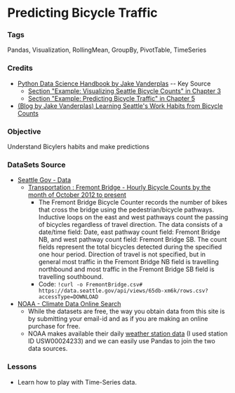 # Predicting Bicycle Traffic

### Tags

Pandas, Visualization,  RollingMean, GroupBy, PivotTable, TimeSeries

### Credits

* [Python Data Science Handbook by Jake Vanderplas](https://amzn.to/2uApdah)  -- Key Source
  * [Section "Example: Visualizing Seattle Bicycle Counts" in Chapter 3](https://www.safaribooksonline.com/library/view/python-data-science/9781491912126/ch03.html#example-visualizing-seattle-bicycle-counts)
  * [Section "Example: Predicting Bicycle Traffic" in Chapter 5](https://www.safaribooksonline.com/library/view/python-data-science/9781491912126/ch05.html#example-predicting-bicycle-traffic)
* [(Blog by Jake Vanderplas) Learning Seattle's Work Habits from Bicycle Counts](https://jakevdp.github.io/blog/2015/07/23/learning-seattles-work-habits-from-bicycle-counts/)



### Objective

Understand Bicylers habits and make predictions



### DataSets Source

* [Seattle Gov - Data](https://data.seattle.gov)
  * [Transportation : Fremont Bridge - Hourly Bicycle Counts by the  month of October 2012 to present](https://data.seattle.gov/Transportation/Fremont-Bridge-Hourly-Bicycle-Counts-by-Month-Octo/65db-xm6k)
    * The Fremont Bridge Bicycle Counter records the number of bikes that cross the bridge using the pedestrian/bicycle pathways. Inductive loops on the east and west pathways count the passing of bicycles regardless of travel direction. The data consists of a date/time field: Date, east pathway count field: Fremont Bridge NB, and west pathway count field: Fremont Bridge SB. The count fields represent the total bicycles detected during the specified one hour period. Direction of travel is not specified, but in general most traffic in the Fremont Bridge NB field is travelling northbound and most traffic in the Fremont Bridge SB field is travelling southbound. 
    * Code: `!curl -o FremontBridge.csv# https://data.seattle.gov/api/views/65db-xm6k/rows.csv?accessType=DOWNLOAD`
* [NOAA - Climate Data Online Search](https://www.ncdc.noaa.gov/cdo-web/search?datasetid=GHCND)
  * While the datasets are free, the way you obtain data from this site is by submitting your email-id and as if you are making an online purchase for free.
  * NOAA makes available their daily [weather station data](http://www.ncdc.noaa.gov/cdo-web/search?datasetid=GHCND) (I used station ID USW00024233) and we can easily use Pandas to join the two data sources. 

### Lessons

* Learn how to play with Time-Series data.